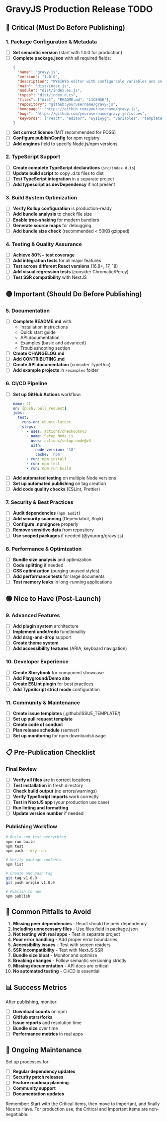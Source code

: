 # GravyJS Production Release TODO

## 🔴 Critical (Must Do Before Publishing)

### 1. Package Configuration & Metadata
- [ ] **Set semantic version** (start with 1.0.0 for production)
- [ ] **Complete package.json** with all required fields:
  ```json
  {
    "name": "gravy-js",
    "version": "1.0.0",
    "description": "WYSIWYG editor with configurable variables and snippets",
    "main": "dist/index.js",
    "module": "dist/index.es.js",
    "types": "dist/index.d.ts",
    "files": ["dist", "README.md", "LICENSE"],
    "repository": "github:yourusername/gravy-js",
    "homepage": "https://github.com/yourusername/gravy-js",
    "bugs": "https://github.com/yourusername/gravy-js/issues",
    "keywords": ["react", "editor", "wysiwyg", "variables", "templates"]
  }
  ```
- [ ] **Set correct license** (MIT recommended for FOSS)
- [ ] **Configure publishConfig** for npm registry
- [ ] **Add engines** field to specify Node.js/npm versions

### 2. TypeScript Support
- [ ] **Create complete TypeScript declarations** (`src/index.d.ts`)
- [ ] **Update build script** to copy .d.ts files to dist
- [ ] **Test TypeScript integration** in a separate project
- [ ] **Add typescript as devDependency** if not present

### 3. Build System Optimization
- [ ] **Verify Rollup configuration** is production-ready
- [ ] **Add bundle analysis** to check file size
- [ ] **Enable tree-shaking** for modern bundlers
- [ ] **Generate source maps** for debugging
- [ ] **Add bundle size check** (recommended < 50KB gzipped)

### 4. Testing & Quality Assurance
- [ ] **Achieve 80%+ test coverage**
- [ ] **Add integration tests** for all major features
- [ ] **Test across different React versions** (16.8+, 17, 18)
- [ ] **Add visual regression tests** (consider Chromatic/Percy)
- [ ] **Test SSR compatibility** with NextJS

## 🟡 Important (Should Do Before Publishing)

### 5. Documentation
- [ ] **Complete README.md** with:
  - Installation instructions
  - Quick start guide
  - API documentation
  - Examples (basic and advanced)
  - Troubleshooting section
- [ ] **Create CHANGELOG.md**
- [ ] **Add CONTRIBUTING.md**
- [ ] **Create API documentation** (consider TypeDoc)
- [ ] **Add example projects** in `/examples` folder

### 6. CI/CD Pipeline
- [ ] **Set up GitHub Actions** workflow:
  ```yaml
  name: CI
  on: [push, pull_request]
  jobs:
    test:
      runs-on: ubuntu-latest
      steps:
        - uses: actions/checkout@v3
        - name: Setup Node.js
          uses: actions/setup-node@v3
          with:
            node-version: '18'
            cache: 'npm'
        - run: npm install
        - run: npm test
        - run: npm run build
  ```
- [ ] **Add automated testing** on multiple Node versions
- [ ] **Set up automated publishing** on tag creation
- [ ] **Add code quality checks** (ESLint, Prettier)

### 7. Security & Best Practices
- [ ] **Audit dependencies** (`npm audit`)
- [ ] **Add security scanning** (Dependabot, Snyk)
- [ ] **Configure .npmignore** properly
- [ ] **Remove sensitive data** from repository
- [ ] **Use scoped packages** if needed (@yourorg/gravy-js)

### 8. Performance & Optimization
- [ ] **Bundle size analysis** and optimization
- [ ] **Code splitting** if needed
- [ ] **CSS optimization** (purging unused styles)
- [ ] **Add performance tests** for large documents
- [ ] **Test memory leaks** in long-running applications

## 🟢 Nice to Have (Post-Launch)

### 9. Advanced Features
- [ ] **Add plugin system** architecture
- [ ] **Implement undo/redo** functionality
- [ ] **Add drag-and-drop** support
- [ ] **Create theme system**
- [ ] **Add accessibility features** (ARIA, keyboard navigation)

### 10. Developer Experience
- [ ] **Create Storybook** for component showcase
- [ ] **Add Playground/Demo site**
- [ ] **Create ESLint plugin** for best practices
- [ ] **Add TypeScript strict mode** configuration

### 11. Community & Maintenance
- [ ] **Create issue templates** (.github/ISSUE_TEMPLATE/)
- [ ] **Set up pull request template**
- [ ] **Create code of conduct**
- [ ] **Plan release schedule** (semver)
- [ ] **Set up monitoring** for npm downloads/usage

## 📋 Pre-Publication Checklist

### Final Review
- [ ] **Verify all files** are in correct locations
- [ ] **Test installation** in fresh directory
- [ ] **Check build output** (no errors/warnings)
- [ ] **Verify TypeScript imports** work correctly
- [ ] **Test in NextJS app** (your production use case)
- [ ] **Run linting and formatting**
- [ ] **Update version number** if needed

### Publishing Workflow
```bash
# Build and test everything
npm run build
npm test
npm pack --dry-run

# Verify package contents
npm list

# Create and push tag
git tag v1.0.0
git push origin v1.0.0

# Publish to npm
npm publish
```

## 🚨 Common Pitfalls to Avoid

1. **Missing peer dependencies** - React should be peer dependency
2. **Including unnecessary files** - Use files field in package.json
3. **Not testing with real apps** - Test in separate project
4. **Poor error handling** - Add proper error boundaries
5. **Accessibility issues** - Test with screen readers
6. **SSR incompatibility** - Test with NextJS SSR
7. **Bundle size bloat** - Monitor and optimize
8. **Breaking changes** - Follow semantic versioning strictly
9. **Missing documentation** - API docs are critical
10. **No automated testing** - CI/CD is essential

## 📊 Success Metrics

After publishing, monitor:
- [ ] **Download counts** on npm
- [ ] **GitHub stars/forks**
- [ ] **Issue reports** and resolution time
- [ ] **Bundle size** over time
- [ ] **Performance metrics** in real apps

## 🔄 Ongoing Maintenance

Set up processes for:
- [ ] **Regular dependency updates**
- [ ] **Security patch releases**
- [ ] **Feature roadmap planning**
- [ ] **Community support**
- [ ] **Documentation updates**

Remember: Start with the Critical items, then move to Important, and finally Nice to Have. For production use, the Critical and Important items are non-negotiable.